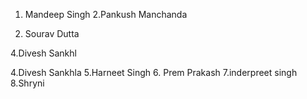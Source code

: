 
1. Mandeep Singh
2.Pankush Manchanda

3. Sourav Dutta

4.Divesh Sankhl



4.Divesh Sankhla
5.Harneet Singh
6. Prem Prakash
7.inderpreet singh
8.Shryni


